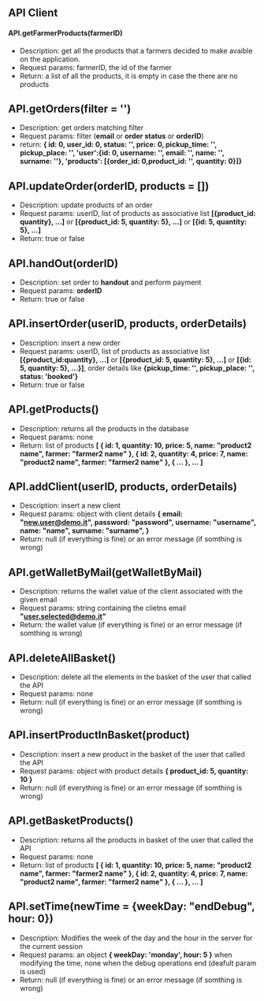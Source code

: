 ## API Client

#### API.getFarmerProducts(farmerID)
  * Description: get all the products that a farmers decided to make avaible on
    the application.
  * Request params: farmerID, the id of the farmer 
  * Return: a list of all the products, it is empty in case the there are no
    products

## API.getOrders(filter = '')

* Description: get orders matching filter
* Request params: filter (**email** or **order status** or **orderID**)
* return: **{ id: 0, user_id: 0, status: '', price: 0, pickup_time: '', pickup_place: '', 'user':{id: 0, username: '', email: '', name: '', surname: ''}, 'products': [{order_id: 0,product_id: '', quantity: 0}]}**

## API.updateOrder(orderID, products = [])

* Description: update products of an order
* Request params: userID, list of products as associative list **[{product_id: quantity}, ...]** or **[{product_id: 5, quantity: 5}, ...]** or **[{id: 5, quantity: 5}, ...]**
* Return: true or false

## API.handOut(orderID)

* Description: set order to **handout** and perform payment
* Request params: **orderID**
* Return: true or false

## API.insertOrder(userID, products, orderDetails)

* Description: insert a new order
* Request params: userID, list of products as associative list **[{product_id:quantity}, ...]** or **[{product_id: 5, quantity: 5}, ...]** or **[{id: 5, quantity: 5}, ...}]**, order details like **{pickup_time: '', pickup_place: '', status: 'booked'}**
* Return: true or false

## API.getProducts()

* Description: returns all the products in the database
* Request params: none
* Return: list of products **[ { id: 1, quantity: 10, price: 5, name: "product2 name", farmer: "farmer2 name" }, { id: 2, quantity: 4, price: 7, name: "product2 name", farmer: "farmer2 name" }, { ... }, ... ]**

## API.addClient(userID, products, orderDetails)

* Description: insert a new client
* Request params: object with client details **{ email: "new.user@demo.it", password: "password", username: "username", name: "name", surname: "surname", }**
* Return: null (if everything is fine) or an error message (if somthing is wrong)

## API.getWalletByMail(getWalletByMail)

* Description: returns the wallet value of the client associated with the given email
* Request params: string containing the clietns email **"user.selected@demo.it"**
* Return: the wallet value (if everything is fine) or an error message (if somthing is wrong)

## API.deleteAllBasket()

* Description: delete all the elements in the basket of the user that called the API
* Request params: none
* Return: null (if everything is fine) or an error message (if somthing is wrong)

## API.insertProductInBasket(product)

* Description: insert a new product in the basket of the user that called the API
* Request params: object with product details **{ product_id: 5, quantity: 10 }**
* Return: null (if everything is fine) or an error message (if somthing is wrong)

## API.getBasketProducts()

* Description: returns all the products in basket of the user that called the API
* Request params: none
* Return: list of products **[ { id: 1, quantity: 10, price: 5, name: "product2 name", farmer: "farmer2 name" }, { id: 2, quantity: 4, price: 7, name: "product2 name", farmer: "farmer2 name" }, { ... }, ... ]**

## API.setTime(newTime = {weekDay: "endDebug", hour: 0})

* Description: Modifies the week of the day and the hour in the server for the current session
* Request params: an object **{ weekDay: 'monday', hour: 5 }** when modifying the time, none when the debug operations end (deafult param is used)
* Return: null (if everything is fine) or an error message (if somthing is wrong)
